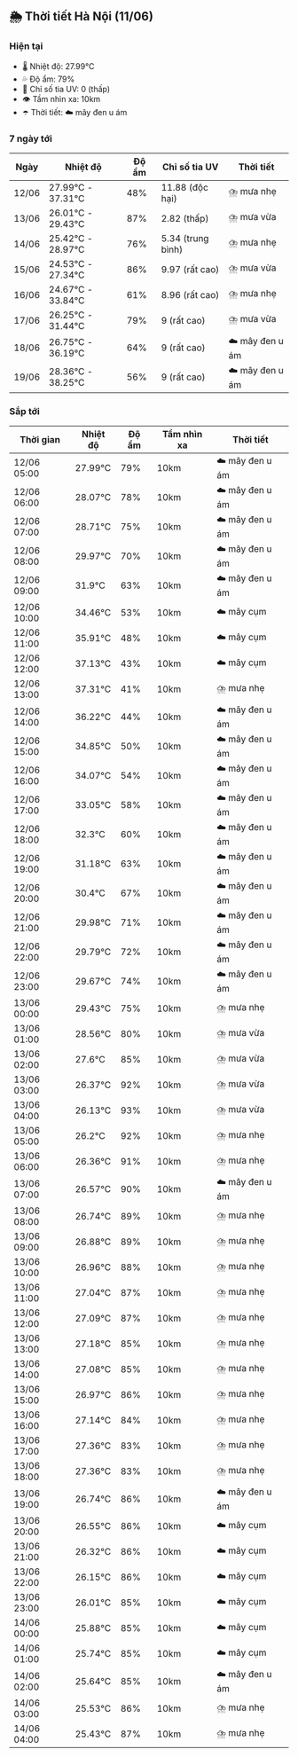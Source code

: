 ## 🌦️ Thời tiết Hà Nội (11/06)

### Hiện tại

- 🌡️ Nhiệt độ: 27.99℃
- 💦 Độ ẩm: 79%
- 🌟 Chỉ số tia UV: 0 (thấp)
- 👁️ Tầm nhìn xa: 10km
- ☂️ Thời tiết: ☁️ mây đen u ám

### 7 ngày tới

| Ngày | Nhiệt độ | Độ ẩm | Chỉ số tia UV | Thời tiết |
| --- | --- | --- | --- | --- |
| 12/06 | 27.99℃ - 37.31℃ | 48% | 11.88 (độc hại) | ⛈️ mưa nhẹ |
| 13/06 | 26.01℃ - 29.43℃ | 87% | 2.82 (thấp) | ⛈️ mưa vừa |
| 14/06 | 25.42℃ - 28.97℃ | 76% | 5.34 (trung bình) | ⛈️ mưa nhẹ |
| 15/06 | 24.53℃ - 27.34℃ | 86% | 9.97 (rất cao) | ⛈️ mưa vừa |
| 16/06 | 24.67℃ - 33.84℃ | 61% | 8.96 (rất cao) | ⛈️ mưa nhẹ |
| 17/06 | 26.25℃ - 31.44℃ | 79% | 9 (rất cao) | ⛈️ mưa vừa |
| 18/06 | 26.75℃ - 36.19℃ | 64% | 9 (rất cao) | ☁️ mây đen u ám |
| 19/06 | 28.36℃ - 38.25℃ | 56% | 9 (rất cao) | ☁️ mây đen u ám |

### Sắp tới

| Thời gian | Nhiệt độ | Độ ẩm | Tầm nhìn xa | Thời tiết |
| --- | --- | --- | --- | --- |
| 12/06 05:00 | 27.99℃ | 79% | 10km | ☁️ mây đen u ám |
| 12/06 06:00 | 28.07℃ | 78% | 10km | ☁️ mây đen u ám |
| 12/06 07:00 | 28.71℃ | 75% | 10km | ☁️ mây đen u ám |
| 12/06 08:00 | 29.97℃ | 70% | 10km | ☁️ mây đen u ám |
| 12/06 09:00 | 31.9℃ | 63% | 10km | ☁️ mây đen u ám |
| 12/06 10:00 | 34.46℃ | 53% | 10km | ☁️ mây cụm |
| 12/06 11:00 | 35.91℃ | 48% | 10km | ☁️ mây cụm |
| 12/06 12:00 | 37.13℃ | 43% | 10km | ☁️ mây cụm |
| 12/06 13:00 | 37.31℃ | 41% | 10km | ⛈️ mưa nhẹ |
| 12/06 14:00 | 36.22℃ | 44% | 10km | ☁️ mây đen u ám |
| 12/06 15:00 | 34.85℃ | 50% | 10km | ☁️ mây đen u ám |
| 12/06 16:00 | 34.07℃ | 54% | 10km | ☁️ mây đen u ám |
| 12/06 17:00 | 33.05℃ | 58% | 10km | ☁️ mây đen u ám |
| 12/06 18:00 | 32.3℃ | 60% | 10km | ☁️ mây đen u ám |
| 12/06 19:00 | 31.18℃ | 63% | 10km | ☁️ mây đen u ám |
| 12/06 20:00 | 30.4℃ | 67% | 10km | ☁️ mây đen u ám |
| 12/06 21:00 | 29.98℃ | 71% | 10km | ☁️ mây đen u ám |
| 12/06 22:00 | 29.79℃ | 72% | 10km | ☁️ mây đen u ám |
| 12/06 23:00 | 29.67℃ | 74% | 10km | ☁️ mây đen u ám |
| 13/06 00:00 | 29.43℃ | 75% | 10km | ⛈️ mưa nhẹ |
| 13/06 01:00 | 28.56℃ | 80% | 10km | ⛈️ mưa vừa |
| 13/06 02:00 | 27.6℃ | 85% | 10km | ⛈️ mưa vừa |
| 13/06 03:00 | 26.37℃ | 92% | 10km | ⛈️ mưa vừa |
| 13/06 04:00 | 26.13℃ | 93% | 10km | ⛈️ mưa vừa |
| 13/06 05:00 | 26.2℃ | 92% | 10km | ⛈️ mưa nhẹ |
| 13/06 06:00 | 26.36℃ | 91% | 10km | ⛈️ mưa nhẹ |
| 13/06 07:00 | 26.57℃ | 90% | 10km | ☁️ mây đen u ám |
| 13/06 08:00 | 26.74℃ | 89% | 10km | ⛈️ mưa nhẹ |
| 13/06 09:00 | 26.88℃ | 89% | 10km | ⛈️ mưa nhẹ |
| 13/06 10:00 | 26.96℃ | 88% | 10km | ⛈️ mưa nhẹ |
| 13/06 11:00 | 27.04℃ | 87% | 10km | ⛈️ mưa nhẹ |
| 13/06 12:00 | 27.09℃ | 87% | 10km | ⛈️ mưa nhẹ |
| 13/06 13:00 | 27.18℃ | 85% | 10km | ⛈️ mưa nhẹ |
| 13/06 14:00 | 27.08℃ | 85% | 10km | ⛈️ mưa nhẹ |
| 13/06 15:00 | 26.97℃ | 86% | 10km | ⛈️ mưa nhẹ |
| 13/06 16:00 | 27.14℃ | 84% | 10km | ⛈️ mưa nhẹ |
| 13/06 17:00 | 27.36℃ | 83% | 10km | ⛈️ mưa nhẹ |
| 13/06 18:00 | 27.36℃ | 83% | 10km | ⛈️ mưa nhẹ |
| 13/06 19:00 | 26.74℃ | 86% | 10km | ☁️ mây đen u ám |
| 13/06 20:00 | 26.55℃ | 86% | 10km | ☁️ mây cụm |
| 13/06 21:00 | 26.32℃ | 86% | 10km | ☁️ mây cụm |
| 13/06 22:00 | 26.15℃ | 86% | 10km | ☁️ mây cụm |
| 13/06 23:00 | 26.01℃ | 85% | 10km | ☁️ mây cụm |
| 14/06 00:00 | 25.88℃ | 85% | 10km | ☁️ mây cụm |
| 14/06 01:00 | 25.74℃ | 85% | 10km | ☁️ mây cụm |
| 14/06 02:00 | 25.64℃ | 85% | 10km | ☁️ mây đen u ám |
| 14/06 03:00 | 25.53℃ | 86% | 10km | ⛈️ mưa nhẹ |
| 14/06 04:00 | 25.43℃ | 87% | 10km | ⛈️ mưa nhẹ |

